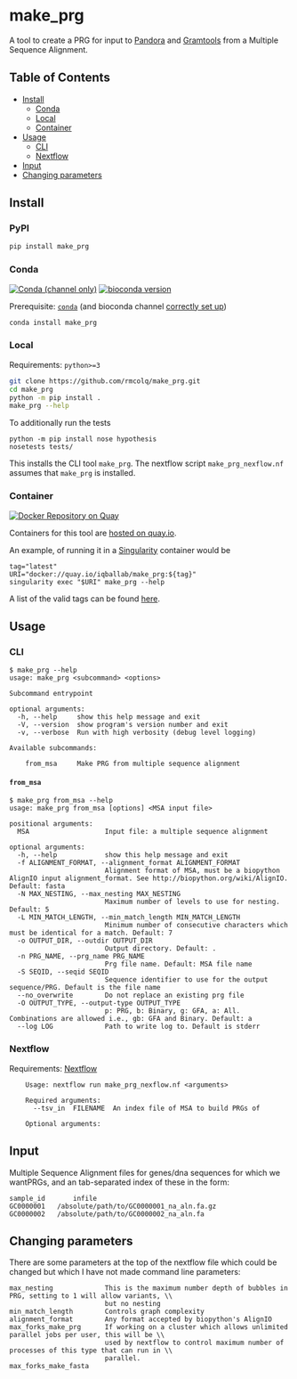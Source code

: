 # make_prg

A tool to create a PRG for input to [Pandora][pandora] and [Gramtools][gramtools] from a
Multiple Sequence Alignment.

[TOC]: #

## Table of Contents
- [Install](#install)
  - [Conda](#conda)
  - [Local](#local)
  - [Container](#container)
- [Usage](#usage)
  - [CLI](#cli)
  - [Nextflow](#nextflow)
- [Input](#input)
- [Changing parameters](#changing-parameters)

## Install

### PyPI

```sh
pip install make_prg
```

### Conda

[![Conda (channel only)](https://img.shields.io/conda/vn/bioconda/make_prg)](https://anaconda.org/bioconda/make_prg)
[![bioconda version](https://anaconda.org/bioconda/make_prg/badges/platforms.svg)](https://anaconda.org/bioconda/make_prg)

Prerequisite: [`conda`][conda] (and bioconda channel [correctly set up][channels])

```sh
conda install make_prg
```

### Local

Requirements: `python>=3`

```sh
git clone https://github.com/rmcolq/make_prg.git
cd make_prg
python -m pip install .
make_prg --help
```

To additionally run the tests

```shell
python -m pip install nose hypothesis
nosetests tests/
```

This installs the CLI tool `make_prg`. The nextflow script `make_prg_nexflow.nf` assumes
that `make_prg` is installed.

### Container

[![Docker Repository on Quay](https://quay.io/repository/iqballab/make_prg/status "Docker Repository on Quay")](https://quay.io/repository/iqballab/make_prg)

Containers for this tool are [hosted on quay.io][tags].

An example, of running it in a [Singularity][singularity] container would be

```
tag="latest"
URI="docker://quay.io/iqballab/make_prg:${tag}"
singularity exec "$URI" make_prg --help
```

A list of the valid tags can be found [here][tags].

## Usage

### CLI

```
$ make_prg --help
usage: make_prg <subcommand> <options>

Subcommand entrypoint

optional arguments:
  -h, --help     show this help message and exit
  -V, --version  show program's version number and exit
  -v, --verbose  Run with high verbosity (debug level logging)

Available subcommands:

    from_msa     Make PRG from multiple sequence alignment
```

#### `from_msa`

```
$ make_prg from_msa --help
usage: make_prg from_msa [options] <MSA input file>

positional arguments:
  MSA                   Input file: a multiple sequence alignment

optional arguments:
  -h, --help            show this help message and exit
  -f ALIGNMENT_FORMAT, --alignment_format ALIGNMENT_FORMAT
                        Alignment format of MSA, must be a biopython AlignIO input alignment_format. See http://biopython.org/wiki/AlignIO. Default: fasta
  -N MAX_NESTING, --max_nesting MAX_NESTING
                        Maximum number of levels to use for nesting. Default: 5
  -L MIN_MATCH_LENGTH, --min_match_length MIN_MATCH_LENGTH
                        Minimum number of consecutive characters which must be identical for a match. Default: 7
  -o OUTPUT_DIR, --outdir OUTPUT_DIR
                        Output directory. Default: .
  -n PRG_NAME, --prg_name PRG_NAME
                        Prg file name. Default: MSA file name
  -S SEQID, --seqid SEQID
                        Sequence identifier to use for the output sequence/PRG. Default is the file name
  --no_overwrite        Do not replace an existing prg file
  -O OUTPUT_TYPE, --output-type OUTPUT_TYPE
                        p: PRG, b: Binary, g: GFA, a: All. Combinations are allowed i.e., gb: GFA and Binary. Default: a
  --log LOG             Path to write log to. Default is stderr
```


### Nextflow

Requirements: [Nextflow][nf]

```
    Usage: nextflow run make_prg_nexflow.nf <arguments>

    Required arguments:
      --tsv_in  FILENAME  An index file of MSA to build PRGs of

    Optional arguments:
```


## Input

Multiple Sequence Alignment files for genes/dna sequences for which we wantPRGs, and an
tab-separated index of these in the form:

```
sample_id       infile
GC0000001   /absolute/path/to/GC0000001_na_aln.fa.gz
GC0000002   /absolute/path/to/GC0000002_na_aln.fa
```

## Changing parameters

There are some parameters at the top of the nextflow file which could be changed but
which I have not made command line parameters:

```
max_nesting             This is the maximum number depth of bubbles in PRG, setting to 1 will allow variants, \\
                        but no nesting
min_match_length        Controls graph complexity
alignment_format        Any format accepted by biopython's AlignIO
max_forks_make_prg      If working on a cluster which allows unlimited parallel jobs per user, this will be \\
                        used by nextflow to control maximum number of processes of this type that can run in \\
                        parallel.
max_forks_make_fasta
```

[channels]: https://bioconda.github.io/user/install.html#set-up-channels
[gramtools]: https://github.com/iqbal-lab-org/gramtools
[nf]: https://www.nextflow.io/
[pandora]: https://github.com/rmcolq/pandora
[singularity]: https://sylabs.io/
[tags]: https://quay.io/repository/iqballab/make_prg?tab=tags
[conda]: https://conda.io

